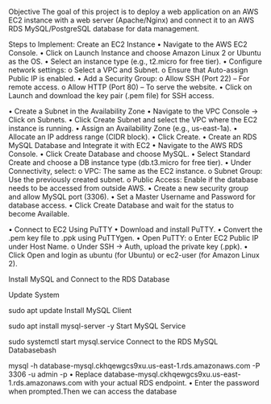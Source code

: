 Objective
The goal of this project is to deploy a web application on an AWS EC2 instance with a web server (Apache/Nginx) and connect it to an AWS RDS MySQL/PostgreSQL database for data management.

Steps to Implement:
Create an EC2 Instance
•	Navigate to the AWS EC2 Console.
•	Click on Launch Instance and choose Amazon Linux 2 or Ubuntu as the OS.
•	Select an instance type (e.g., t2.micro for free tier).
•	Configure network settings: 
o	Select a VPC and Subnet.
o	Ensure that Auto-assign Public IP is enabled.
•	Add a Security Group: 
o	Allow SSH (Port 22) – For remote access.
o	Allow HTTP (Port 80) – To serve the website.
•	Click on Launch and download the key pair (.pem file) for SSH access.


•	Create a Subnet in the Availability Zone
•	Navigate to the VPC Console → Click on Subnets.
•	Click Create Subnet and select the VPC where the EC2 instance is running.
•	Assign an Availability Zone (e.g., us-east-1a).
•	Allocate an IP address range (CIDR block).
•	Click Create.
•	Create an RDS MySQL Database and Integrate it with EC2
•	Navigate to the AWS RDS Console.
•	Click Create Database and choose MySQL.
•	Select Standard Create and choose a DB instance type (db.t3.micro for free tier).
•	Under Connectivity, select: 
o	VPC: The same as the EC2 instance.
o	Subnet Group: Use the previously created subnet.
o	Public Access: Enable if the database needs to be accessed from outside AWS.
•	Create a new security group and allow MySQL port (3306).
•	Set a Master Username and Password for database access.
•	Click Create Database and wait for the status to become Available.

•	Connect to EC2 Using PuTTY
•	Download and install PuTTY.
•	Convert the .pem key file to .ppk using PuTTYgen.
•	Open PuTTY: 
o	Enter EC2 Public IP under Host Name.
o	Under SSH → Auth, upload the private key (.ppk).
•	Click Open and login as ubuntu (for Ubuntu) or ec2-user (for Amazon Linux 2).

Install MySQL and Connect to the RDS Database

Update System

sudo apt update
Install MySQL Client

sudo apt install mysql-server -y
Start MySQL Service

sudo systemctl start mysql.service
Connect to the RDS MySQL Databasebash

mysql -h database-mysql.ckhqewgcs9xu.us-east-1.rds.amazonaws.com -P 3306 -u admin -p
•	Replace database-mysql.ckhqewgcs9xu.us-east-1.rds.amazonaws.com with your actual RDS endpoint.
•	Enter the password when prompted.Then we can access the database

